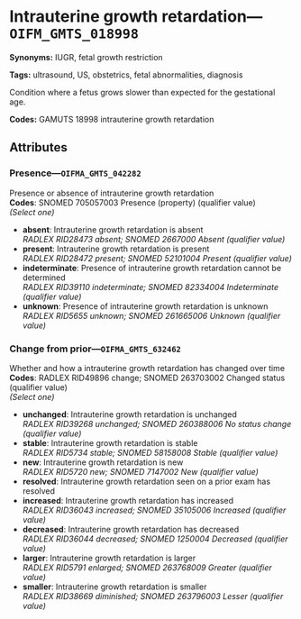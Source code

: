 # Intrauterine growth retardation—`OIFM_GMTS_018998`

**Synonyms:** IUGR, fetal growth restriction

**Tags:** ultrasound, US, obstetrics, fetal abnormalities, diagnosis

Condition where a fetus grows slower than expected for the gestational age.

**Codes:** GAMUTS 18998 intrauterine growth retardation

## Attributes

### Presence—`OIFMA_GMTS_042282`

Presence or absence of intrauterine growth retardation  
**Codes**: SNOMED 705057003 Presence (property) (qualifier value)  
*(Select one)*

- **absent**: Intrauterine growth retardation is absent  
_RADLEX RID28473 absent; SNOMED 2667000 Absent (qualifier value)_
- **present**: Intrauterine growth retardation is present  
_RADLEX RID28472 present; SNOMED 52101004 Present (qualifier value)_
- **indeterminate**: Presence of intrauterine growth retardation cannot be determined  
_RADLEX RID39110 indeterminate; SNOMED 82334004 Indeterminate (qualifier value)_
- **unknown**: Presence of intrauterine growth retardation is unknown  
_RADLEX RID5655 unknown; SNOMED 261665006 Unknown (qualifier value)_

### Change from prior—`OIFMA_GMTS_632462`

Whether and how a intrauterine growth retardation has changed over time  
**Codes**: RADLEX RID49896 change; SNOMED 263703002 Changed status (qualifier value)  
*(Select one)*

- **unchanged**: Intrauterine growth retardation is unchanged  
_RADLEX RID39268 unchanged; SNOMED 260388006 No status change (qualifier value)_
- **stable**: Intrauterine growth retardation is stable  
_RADLEX RID5734 stable; SNOMED 58158008 Stable (qualifier value)_
- **new**: Intrauterine growth retardation is new  
_RADLEX RID5720 new; SNOMED 7147002 New (qualifier value)_
- **resolved**: Intrauterine growth retardation seen on a prior exam has resolved  
- **increased**: Intrauterine growth retardation has increased  
_RADLEX RID36043 increased; SNOMED 35105006 Increased (qualifier value)_
- **decreased**: Intrauterine growth retardation has decreased  
_RADLEX RID36044 decreased; SNOMED 1250004 Decreased (qualifier value)_
- **larger**: Intrauterine growth retardation is larger  
_RADLEX RID5791 enlarged; SNOMED 263768009 Greater (qualifier value)_
- **smaller**: Intrauterine growth retardation is smaller  
_RADLEX RID38669 diminished; SNOMED 263796003 Lesser (qualifier value)_
